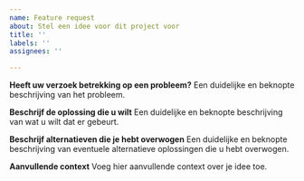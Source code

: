 ```yaml
---
name: Feature request
about: Stel een idee voor dit project voor
title: ''
labels: ''
assignees: ''

---
```


**Heeft uw verzoek betrekking op een probleem?**
Een duidelijke en beknopte beschrijving van het probleem.

**Beschrijf de oplossing die u wilt**
Een duidelijke en beknopte beschrijving van wat u wilt dat er gebeurt.

**Beschrijf alternatieven die je hebt overwogen**
Een duidelijke en beknopte beschrijving van eventuele alternatieve oplossingen die u hebt overwogen.

**Aanvullende context**
Voeg hier aanvullende context over je idee toe.
